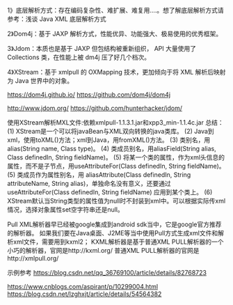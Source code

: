 1》底层解析方式：存在编码复杂性、难扩展、难复用....。想了解底层解析方式请参考：浅谈 Java XML 底层解析方式

2》Dom4j：基于 JAXP 解析方式，性能优异、功能强大、极易使用的优秀框架。

3》Jdom：本质也是基于 JAXP 但包结构被重新组织， API 大量使用了 Collections 类，在性能上被 dm4j 压了好几个档次。

4》XStream：基于 xmlpull 的 OXMapping 技术，更加倾向于将 XML 解析后映射为 Java 世界中的对象。




https://dom4j.github.io/
https://github.com/dom4j/dom4j




http://www.jdom.org/
https://github.com/hunterhacker/jdom/



使用XStream解析MXL文件:依赖xmlpull-1.1.3.1.jar和xpp3_min-1.1.4c.jar
总结：
   (1) XStream是一个可以将javaBean与XML双向转换的java类库。
   (2) Java到xml，使用toXML()方法；xml到Java，用fromXML()方法。
   (3) 类别名，用alias(String name, Class type)。
   (4) 类成员别名，用aliasField(String alias, Class definedIn, String fieldName)。
   (5) 将某一个类的属性，作为xml头信息的属性，而不是子节点，用useAttributeFor(Class definedIn, String fieldName)。
   (5) 类成员作为属性别名，用 aliasAttribute(Class definedIn, String attributeName, String alias)，单独命名没有意义，还要通过useAttributeFor(Class definedIn, String fieldName) 应用到某个类上。
   (6) XStream默认当String类型的属性值为null时不封装到xml中。可以根据实际传xml情况，选择对象属性set空字符串还是null。


Pull XML解析器早已经被google集成到android sdk当中，它是google官方推荐的解析器。
如果我们要在Java桌面、J2ME等当中使用Pull方式生成xml文件和解析xml文件，需要用到kxml2；
KXML解析器是基于普通XML PULL解析器的一个小巧的解析器，官网是http://kxml.org/
普通XML PULL解析器的官网是http://xmlpull.org/





示例参考
https://blog.csdn.net/qq_36769100/article/details/82768723



https://www.cnblogs.com/aspirant/p/10299004.html
https://blog.csdn.net/lzghxjt/article/details/54564382



